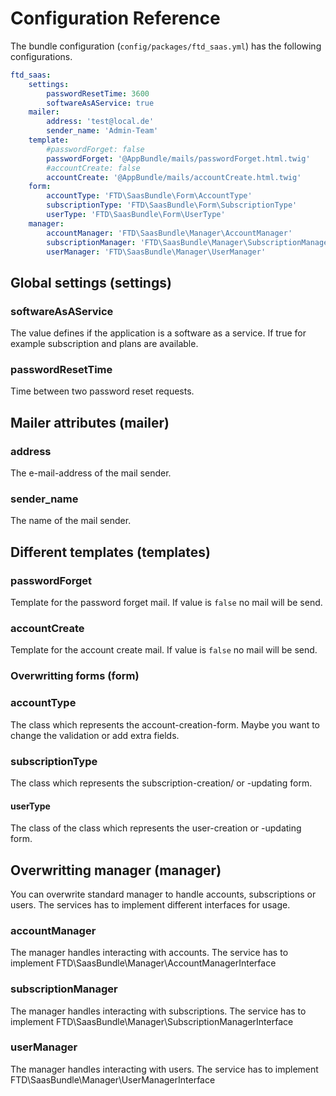 # Configuration Reference

The bundle configuration (`config/packages/ftd_saas.yml`) has the following configurations.

```` yaml
ftd_saas:
    settings:
        passwordResetTime: 3600
        softwareAsAService: true
    mailer:
        address: 'test@local.de'
        sender_name: 'Admin-Team'
    template:
        #passwordForget: false
        passwordForget: '@AppBundle/mails/passwordForget.html.twig'
        #accountCreate: false
        accountCreate: '@AppBundle/mails/accountCreate.html.twig'
    form:
        accountType: 'FTD\SaasBundle\Form\AccountType'
        subscriptionType: 'FTD\SaasBundle\Form\SubscriptionType'
        userType: 'FTD\SaasBundle\Form\UserType'
    manager:
        accountManager: 'FTD\SaasBundle\Manager\AccountManager'
        subscriptionManager: 'FTD\SaasBundle\Manager\SubscriptionManager'
        userManager: 'FTD\SaasBundle\Manager\UserManager'
````

## Global settings (settings)
### softwareAsAService
The value defines if the application is a software as a service.
If true for example subscription and plans are available.

### passwordResetTime
Time between two password reset requests.

## Mailer attributes (mailer)
### address
The e-mail-address of the mail sender.

### sender_name
The name of the mail sender.

## Different templates (templates)
### passwordForget
Template for the password forget mail. If value is `false` no mail will be send.

### accountCreate
Template for the account create mail. If value is `false` no mail will be send.

### Overwritting forms (form)
### accountType
The class which represents the account-creation-form.
Maybe you want to change the validation or add extra fields.

### subscriptionType
The class which represents the subscription-creation/ or -updating form.

#### userType
The class of the class which represents the user-creation or -updating form.

## Overwritting manager (manager)
You can overwrite standard manager to handle accounts, subscriptions or users.
The services has to implement different interfaces for usage.

### accountManager
The manager handles interacting with accounts. The service has to implement FTD\SaasBundle\Manager\AccountManagerInterface

### subscriptionManager
The manager handles interacting with subscriptions. The service has to implement FTD\SaasBundle\Manager\SubscriptionManagerInterface

### userManager
The manager handles interacting with users. The service has to implement FTD\SaasBundle\Manager\UserManagerInterface